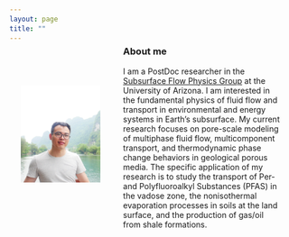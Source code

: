 ```yaml
---
layout: page
title: ""
---
```


<div style="display: flex; align-items: center; height: 300px;">
  <div style="flex: 1; padding: 20px;">
    <img src="headshot.jpg" alt="Image" style="max-width: 100%; max-height: 100%;">
  </div>
  <div style="flex: 2; padding: 20px;">
    <h3>About me</h3>
    <p>I am a PostDoc researcher in the <a href="https://guolab.arizona.edu">Subsurface Flow Physics Group</a> at the University of Arizona. I am interested in the fundamental physics of fluid flow and transport in environmental and energy systems in Earth’s subsurface. My current research focuses on pore-scale modeling of multiphase fluid flow, multicomponent transport, and thermodynamic phase change behaviors in geological porous media. The specific application of my research is to study the transport of Per- and Polyfluoroalkyl Substances (PFAS) in the vadose zone, the nonisothermal evaporation processes in soils at the land surface, and the production of gas/oil from shale formations.</p>
  </div>
</div>


<!-- 
<!DOCTYPE html>
<html>
<head>
  <style>
    .container {
      display: flex;
      align-items: center;
    }
    .image {
      flex: 1;
      padding: 20px;
    }
    .text {
      flex: 2;
      padding: 20px;
    }
  </style>
</head>
<body>

<div class="container">
  <div class="image">
    <img src="headshot.jpg" alt="Image">
  </div>
  <div class="text">
    <h2>About me</h2>
    <p>This is an example of placing an image and text side by side using the <code>&lt;div&gt;</code> element and CSS flexbox.</p>
  </div>
</div>

</body>
</html>



<div style="display: flex; align-items: center;">
<img src="headshot.jpg" alt="Description" width="350" style="margin-right: 10px;">

I am a PostDoc researcher in the [Subsurface Flow Physics Group](https://guolab.arizona.edu) at the University of Arizona. I am interested in the fundamental physics of fluid flow and transport in environmental and energy systems in Earth’s subsurface. My current research focuses on pore-scale modeling of multiphase fluid flow, multicomponent transport, and thermodynamic phase change behaviors in geological porous media. The specific application of my research is to study the transport of Per- and Polyfluoroalkyl Substances (PFAS) in the vadose zone, the nonisothermal evaporation processes in soils at the land surface, and the production of gas/oil from shale formations.
</div>


<img src="headshot.jpg" alt="Description" style="max-width: 100%; height: auto;">
I am a PostDoc researcher in the [Subsurface Flow Physics Group](https://guolab.arizona.edu) at the University of Arizona. I am interested in the fundamental physics of fluid flow and transport in environmental and energy systems in Earth’s subsurface. My current research focuses on pore-scale modeling of multiphase fluid flow, transport, and thermodynamic phase change behaviors in geological porous media. The specific application of my research is to study the transport of Per- and Polyfluoroalkyl Substances (PFAS) in the vadose zone, the nonisothermal evaporation processes at the land surface, and the production of gas/oil from shale formations. 
-->




